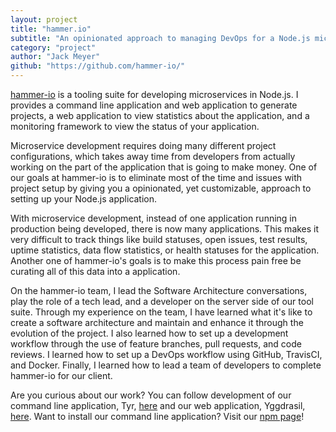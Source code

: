```yaml
---
layout: project
title: "hammer.io"
subtitle: "An opinionated approach to managing DevOps for a Node.js microservices application."
category: "project"
author: "Jack Meyer"
github: "https://github.com/hammer-io/"
---
```

<!-- Start Writing Below in Markdown -->
[hammer-io](hammer-io.github.io) is a tooling suite for developing microservices in Node.js. I provides a command line application and web application to generate projects, a web application to view statistics about the application, and a monitoring framework to view the status of your application.

Microservice development requires doing many different project configurations, which takes away time from developers from actually working on the part of the application that is going to make money. One of our goals at hammer-io is to eliminate most of the time and issues with project setup by giving you a opinionated, yet customizable, approach to setting up your Node.js application.

With microservice development, instead of one application running in production being developed, there is now many applications. This makes it very difficult to track things like build statuses, open issues, test results, uptime statistics, data flow statistics, or health statuses for the application. Another one of hammer-io's goals is to make this process pain free be curating all of this data into a application.

On the hammer-io team, I lead the Software Architecture conversations, play the role of a tech lead, and a developer on the server side of our tool suite. Through my experience on the team, I have learned what it's like to create a software architecture and maintain and enhance it through the evolution of the project. I also learned how to set up a development workflow through the use of feature branches, pull requests, and code reviews. I learned how to set up a DevOps workflow using GitHub, TravisCI, and Docker. Finally, I learned how to lead a team of developers to complete hammer-io for our client.

Are you curious about our work? You can follow development of our command line application, Tyr, [here](https://github.com/hammer-io/tyr) and our web application, Yggdrasil, [here](https://github.com/hammer-io/yggdrasil). Want to install our command line application? Visit our [npm page](https://www.npmjs.com/package/tyr-cli)!
